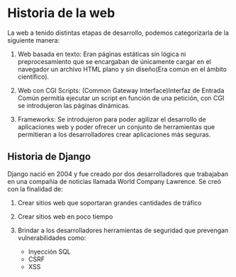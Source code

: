 # Historia de la web

La web a tenido distintas etapas de desarrollo, podemos categorizarla de la siguiente manera:

1. Web basada en texto:
    Eran páginas estáticas sin lógica ni preprocesamiento que se encargaban de únicamente cargar en el navegador un archivo HTML plano y sin diseño(Era común en el ámbito científico).

2. Web con CGI Scripts:
    (Common Gateway Interface)Interfaz de Entrada Común permitía ejecutar un script en función de una petición, con CGI se introdujeron las páginas dinámicas.

3. Frameworks:
    Se introdujeron para poder agilizar el desarrollo de aplicaciones web y poder ofrecer un conjunto de herramientas que permitieran a los desarrolladores crear aplicaciones más seguras.


## Historia de Django
Django nació en 2004 y fue creado por dos desarrolladores que trabajaban en una compañia de noticias llamada  World Company Lawrence. Se creó con la finalidad de:

1.  Crear sitios web que soportaran grandes cantidades de tráfico

2.  Crear sitios web en poco tiempo

3.  Brindar a los desarrolladores herramientas de seguridad que prevengan vulnerabilidades como:
    
    * Inyección SQL
    * CSRF
    * XSS

